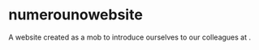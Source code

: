 # numerounowebsite

A website created as a mob to introduce ourselves to our colleagues at </salt>.
